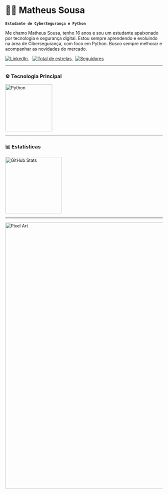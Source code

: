 # 👨‍💻 Matheus Sousa

**`Estudante de CyberSegurança e Python`**

Me chamo Matheus Sousa, tenho 16 anos e sou um estudante apaixonado por tecnologia e segurança digital. Estou sempre aprendendo e evoluindo na área de Cibersegurança, com foco em Python. Busco sempre melhorar e acompanhar as novidades do mercado.


<p align="left">
    <a href="https://www.linkedin.com/in/matheus-sousa-de-lima">
        <img 
            alt="LinkedIn" 
            title="Conecte-se comigo no LinkedIn" 
            src="https://custom-icon-badges.demolab.com/badge/-LinkedIn-blue?style=for-the-badge&logo=linkedin&logoColor=blue&labelColor=030314"
        />
    </a>
&nbsp;&nbsp;
    <a href="https://github.com/sous4sec?tab=repositories&sort=stargazers">
        <img 
            alt="Total de estrelas" 
            title="Total de estrelas GitHub" 
            src="https://custom-icon-badges.demolab.com/github/stars/sous4sec?color=blue&style=for-the-badge&labelColor=030314&logo=star&label=Estrelas"
        />
    </a>
&nbsp;
    <a href="https://github.com/sous4sec?tab=followers">
        <img 
            alt="Seguidores" 
            title="Me siga no GitHub" 
            src="https://custom-icon-badges.demolab.com/github/followers/sous4sec?color=blue&labelColor=030314&style=for-the-badge&logo=github&label=Seguidores&logoColor=white"
        />
    </a>
</p>

---

### ⚙️ Tecnologia Principal

<p align="left">
    <img 
        alt="Python" 
        title="Python" 
        width="150px" 
        src="https://img.shields.io/badge/Python-030314?style=for-the-badge&logo=python&logoColor=blue" 
    />
</p>

---

### 📊 Estatísticas

<div style="display: flex; flex-wrap: wrap;">
  <img 
    alt="GitHub Stats" 
    height="180" 
    src="https://github-readme-stats.vercel.app/api?username=sous4sec&show_icons=true&theme=holi&include_all_commits=true&locale=pt-br" 
  />
</div>

---

<p align="left">
    <img 
        alt="Pixel Art" 
        width="850" 
        src="https://soranews24.com/wp-content/uploads/sites/3/2014/12/pixel-8.gif" 
    />
</p>
